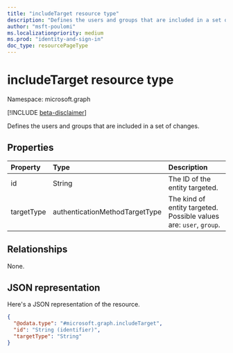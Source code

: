 ```yaml
---
title: "includeTarget resource type"
description: "Defines the users and groups that are included in a set of changes."
author: "msft-poulomi"
ms.localizationpriority: medium
ms.prod: "identity-and-sign-in"
doc_type: resourcePageType
---
```


# includeTarget resource type

Namespace: microsoft.graph

[!INCLUDE [beta-disclaimer](../../includes/beta-disclaimer.md)]

Defines the users and groups that are included in a set of changes.

## Properties

|Property|Type|Description|
|:---|:---|:---|
|id|String|The ID of the entity targeted.|
|targetType|authenticationMethodTargetType|The kind of entity targeted. Possible values are: `user`, `group`.|

## Relationships

None.

## JSON representation

Here's a JSON representation of the resource.
<!-- {
  "blockType": "resource",
  "@odata.type": "microsoft.graph.includeTarget"
}
-->
``` json
{
  "@odata.type": "#microsoft.graph.includeTarget",
  "id": "String (identifier)",
  "targetType": "String"
}
```
